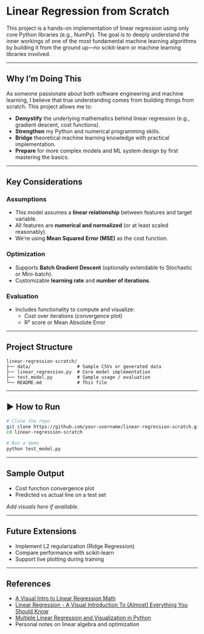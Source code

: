 # Linear Regression from Scratch

This project is a hands-on implementation of linear regression using only core Python libraries (e.g., NumPy). The goal is to deeply understand the inner workings of one of the most fundamental machine learning algorithms by building it from the ground up—no scikit-learn or machine learning libraries involved.

---

## Why I’m Doing This

As someone passionate about both software engineering and machine learning, I believe that true understanding comes from building things from scratch. This project allows me to:

- **Demystify** the underlying mathematics behind linear regression (e.g., gradient descent, cost functions).
- **Strengthen** my Python and numerical programming skills.
- **Bridge** theoretical machine learning knowledge with practical implementation.
- **Prepare** for more complex models and ML system design by first mastering the basics.

---

## Key Considerations

### Assumptions
- This model assumes a **linear relationship** between features and target variable.
- All features are **numerical and normalized** (or at least scaled reasonably).
- We're using **Mean Squared Error (MSE)** as the cost function.

### Optimization
- Supports **Batch Gradient Descent** (optionally extendable to Stochastic or Mini-batch).
- Customizable **learning rate** and **number of iterations**.

### Evaluation
- Includes functionality to compute and visualize:
  - Cost over iterations (convergence plot)
  - R² score or Mean Absolute Error

---

## Project Structure

```
linear-regression-scratch/
├── data/                 # Sample CSVs or generated data
├── linear_regression.py  # Core model implementation
├── test_model.py         # Sample usage / evaluation
└── README.md             # This file
```

---

## ▶️ How to Run

```bash
# Clone the repo
git clone https://github.com/your-username/linear-regression-scratch.git
cd linear-regression-scratch

# Run a demo
python test_model.py
```

---

## Sample Output

- Cost function convergence plot  
- Predicted vs actual line on a test set  

_Add visuals here if available._

---

## Future Extensions

- Implement L2 regularization (Ridge Regression)
- Compare performance with scikit-learn
- Support live plotting during training

---

## References

- [A Visual Intro to Linear Regression Math](https://bharathikannann.github.io/blogs/a-visual-intro-to-linear-regression-math/)
- [Linear Regression - A Visual Introduction To (Almost) Everything You Should Know](https://mlu-explain.github.io/linear-regression/)
- [Multiple Linear Regression and Visualization in Python](https://aegis4048.github.io/mutiple_linear_regression_and_visualization_in_python)
- Personal notes on linear algebra and optimization
